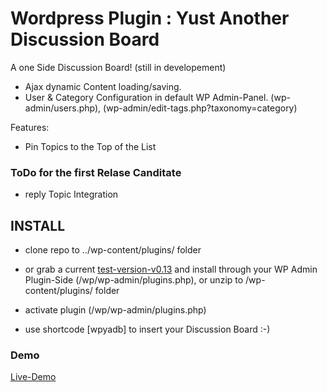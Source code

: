 # Wordpress Plugin : Yust Another Discussion Board


A one Side  Discussion Board! (still in developement)


- Ajax dynamic Content loading/saving.
- User & Category Configuration in default WP Admin-Panel. (wp-admin/users.php), (wp-admin/edit-tags.php?taxonomy=category)

Features:

- Pin Topics to the Top of the List



### ToDo for the first Relase Canditate
- reply Topic Integration


## INSTALL

- clone repo to ../wp-content/plugins/ folder
- or grab a current [test-version-v0.13] and install through your WP Admin Plugin-Side (/wp/wp-admin/plugins.php), or unzip to /wp-content/plugins/ folder
- activate plugin (/wp/wp-admin/plugins.php)


- use shortcode [wpyadb] to insert your Discussion Board  :-)

### Demo

[Live-Demo]

[Live-Demo]:http://dbk3r.spdns.de/wp/index.php/forum/
[test-version-v0.13]:http://dbk3r.spdns.de/dl/wp-yadb.zip
